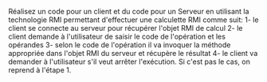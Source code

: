 Réalisez un code pour un client et du code pour un Serveur en utilisant la technologie RMI permettant d'effectuer une calculette RMI comme suit: 
1- le client se connecte au serveur pour récupérer l'objet RMI de calcul
2- le client demande à l'utilisateur de saisir le code de l'opération et les opérandes
3- selon le code de l'opération il va invoquer la méthode appropriée dans l'objet RMI du serveur et récupère le résultat
4- le client va demander à l'utilisateur s'il veut arrêter l'exécution. Si c'est pas le cas, on reprend à l'étape 1.
